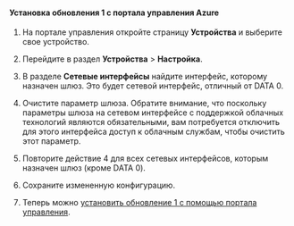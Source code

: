 
#### Установка обновления 1 с портала управления Azure

1. На портале управления откройте страницу **Устройства** и выберите свое устройство.
 
2. Перейдите в раздел **Устройства** > **Настройка**.

3. В разделе **Сетевые интерфейсы** найдите интерфейс, которому назначен шлюз. Это будет сетевой интерфейс, отличный от DATA 0.

4. Очистите параметр шлюза. Обратите внимание, что поскольку параметры шлюза на сетевом интерфейсе с поддержкой облачных технологий являются обязательными, вам потребуется отключить для этого интерфейса доступ к облачным службам, чтобы очистить этот параметр.

5. Повторите действие 4 для всех сетевых интерфейсов, которым назначен шлюз (кроме DATA 0).

6. Сохраните измененную конфигурацию.

7. Теперь можно [установить обновление 1 с помощью портала управления](#use-the-management-portal-to-install-update-1).

<!---HONumber=August15_HO6-->